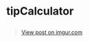 # tipCalculator
##
<blockquote class="imgur-embed-pub" lang="en" data-id="Hbl5XJ5"><a href="https://imgur.com/Hbl5XJ5">View post on imgur.com</a></blockquote><script async src="//s.imgur.com/min/embed.js" charset="utf-8"></script>
